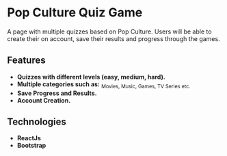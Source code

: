 # Pop Culture Quiz Game
 
 A page with multiple quizzes based on Pop Culture. Users will be able to create their on account, save their results and progress through the games. 

 ## Features

 - **Quizzes with different levels (easy, medium, hard).**
 - **Multiple categories such as:** 
    	<sub> Movies, Music, Games, TV Series etc. </sub>
 - **Save Progress and Results.**
 - **Account Creation.**

 ## Technologies

 - **ReactJs**
 - **Bootstrap**

